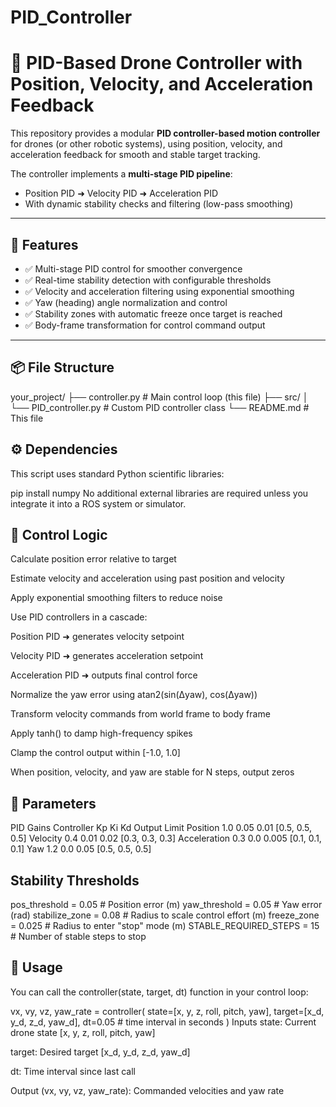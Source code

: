 # PID_Controller
# 🚁 PID-Based Drone Controller with Position, Velocity, and Acceleration Feedback

This repository provides a modular **PID controller-based motion controller** for drones (or other robotic systems), using position, velocity, and acceleration feedback for smooth and stable target tracking.

The controller implements a **multi-stage PID pipeline**:
- Position PID ➜ Velocity PID ➜ Acceleration PID
- With dynamic stability checks and filtering (low-pass smoothing)

---

## 🎯 Features

- ✅ Multi-stage PID control for smoother convergence
- ✅ Real-time stability detection with configurable thresholds
- ✅ Velocity and acceleration filtering using exponential smoothing
- ✅ Yaw (heading) angle normalization and control
- ✅ Stability zones with automatic freeze once target is reached
- ✅ Body-frame transformation for control command output

---

## 📦 File Structure

your_project/
├── controller.py         # Main control loop (this file)
├── src/
│   └── PID_controller.py # Custom PID controller class
└── README.md             # This file

## ⚙️ Dependencies
This script uses standard Python scientific libraries:

pip install numpy
No additional external libraries are required unless you integrate it into a ROS system or simulator.

## 🧠 Control Logic
Calculate position error relative to target

Estimate velocity and acceleration using past position and velocity

Apply exponential smoothing filters to reduce noise

Use PID controllers in a cascade:

Position PID ➜ generates velocity setpoint

Velocity PID ➜ generates acceleration setpoint

Acceleration PID ➜ outputs final control force

Normalize the yaw error using atan2(sin(Δyaw), cos(Δyaw))

Transform velocity commands from world frame to body frame

Apply tanh() to damp high-frequency spikes

Clamp the control output within [-1.0, 1.0]

When position, velocity, and yaw are stable for N steps, output zeros

## 🔧 Parameters
PID Gains
Controller	Kp	Ki	Kd	Output Limit
Position	1.0	0.05	0.01	[0.5, 0.5, 0.5]
Velocity	0.4	0.01	0.02	[0.3, 0.3, 0.3]
Acceleration	0.3	0.0	0.005	[0.1, 0.1, 0.1]
Yaw	1.2	0.0	0.05	[0.5, 0.5, 0.5]

## Stability Thresholds
pos_threshold = 0.05        # Position error (m)
yaw_threshold = 0.05        # Yaw error (rad)
stabilize_zone = 0.08       # Radius to scale control effort (m)
freeze_zone = 0.025         # Radius to enter "stop" mode (m)
STABLE_REQUIRED_STEPS = 15  # Number of stable steps to stop


## 🚀 Usage
You can call the controller(state, target, dt) function in your control loop:

vx, vy, vz, yaw_rate = controller(
    state=[x, y, z, roll, pitch, yaw],
    target=[x_d, y_d, z_d, yaw_d],
    dt=0.05  # time interval in seconds
)
Inputs
state: Current drone state [x, y, z, roll, pitch, yaw]

target: Desired target [x_d, y_d, z_d, yaw_d]

dt: Time interval since last call

Output
(vx, vy, vz, yaw_rate): Commanded velocities and yaw rate

